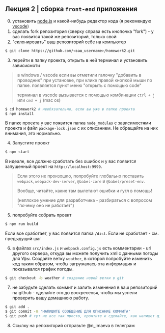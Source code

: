 ## Лекция 2 | сборка `front-end` приложения

0) установить [node.js](https://nodejs.org/) и какой-нибудь редактор кода (я рекомендую [vscode](https://code.visualstudio.com))
1) сделать fork репозитория (сверху справа есть кнопочка "fork") - у вас появится такой же репозиторий, только свой
2) "склонировать" ваш репозиторий себе на компьютер
```bash
$ git clone https://github.com/<ваш_username>/homework2.git
```
3) перейти в папку проекта, открыть в ней терминал и установить зависисмоти
> в windows / vscode если вы отметили галочку "добавить в проводник" при установке, при клике правой кнопкой мыши по папке. появляется пункт меню "открыть с помощью code"
>
> терминал в vscode вызывается с помощью комбинации `ctrl + j` или `cmd + j` (mac os)

```bash
$ cd homework2 # необязательно, если вы уже в папке проекта
$ npm install
```
В папке проекта у вас появится папка `node_modules` с зависимостями проекта и файл `package-lock.json` с их описанием. Не обращайте на них внимания, это нормально.

4) Запустите проект
```bash
$ npm start
```
В идеале, все должно сработать без ошибок и у вас появится запущенный проект на `http://localhost:9999`.
>
> Если этого не произошло, попробуйте глобально поставить `webpack`, `webpack-dev-server`, `@babel-core` и `@babel/preset-env`.
>
> Вообще, читайте, какие там вылетают ошибки и гугл в помощь!
>
> (неплохое умение для разработчика - разбираться с вопросом "почему оно не работает")

5) попробуйте собрать проект
```bash
$ npm run build
```
Если все сработает, у вас появится папка `/dist`. Если не сработает - см. предыдущий шаг

6) в файлах `src/index.js` и `webpack.config.js` есть комментарии - url другого сервера, откуда вы можете получить xml с данными погоды для Уфы. Создайте ветку `weather`, в которой попробуйте изменить код таким образом, чтобы загружалась эта информация и показывался график погоды.
```bash
$ git checkout -b weather # создание новой ветки в git
```

7) не забудьте сделать коммит и залить изменения в ваш репозиторий на github - сделайте это до воскресенья, чтобы мы успели проверить вашу домашнюю работу.
```bash
$ git add .
$ git commit -m 'НАПИШИТЕ СООБЩЕНИЕ ДЛЯ ОПИСАНИЕ КОММИТА'
$ git push # тут не все так просто, прочтите и сделайте, как напишет git
```

8) Ссылку на репозиторий отправьте @n_imaeva в телеграм
